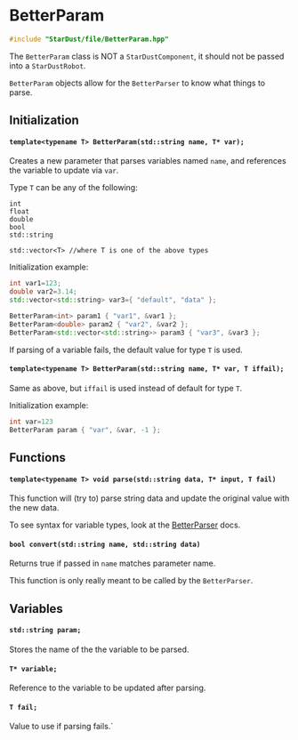 # BetterParam

```cpp
#include "StarDust/file/BetterParam.hpp"
```

The `BetterParam` class is NOT a `StarDustComponent`, it should not be passed into a `StarDustRobot`.

`BetterParam` objects allow for the `BetterParser` to know what things to parse.

## Initialization

#### `template<typename T> BetterParam(std::string name, T* var);`

Creates a new parameter that parses variables named `name`, and references the variable to update via `var`.

Type `T` can be any of the following:

```
int
float
double
bool
std::string

std::vector<T> //where T is one of the above types
```

Initialization example:

```cpp
int var1=123;
double var2=3.14;
std::vector<std::string> var3={ "default", "data" };

BetterParam<int> param1 { "var1", &var1 };
BetterParam<double> param2 { "var2", &var2 };
BetterParam<std::vector<std::string>> param3 { "var3", &var3 };
```

If parsing of a variable fails, the default value for type `T` is used.

#### `template<typename T> BetterParam(std::string name, T* var, T iffail);`

Same as above, but `iffail` is used instead of default for type `T`.

Initialization example:

```cpp
int var=123
BetterParam param { "var", &var, -1 };
```

## Functions

#### `template<typename T> void parse(std::string data, T* input, T fail)`

This function will (try to) parse string data and update the original value with the new data.

To see syntax for variable types, look at the [BetterParser](/docs/file/BetterParser.md) docs.

#### `bool convert(std::string name, std::string data)`

Returns true if passed in `name` matches parameter name.

This function is only really meant to be called by the `BetterParser`.

## Variables

#### `std::string param;`

Stores the name of the the variable to be parsed.

#### `T* variable;`

Reference to the variable to be updated after parsing.

#### `T fail;`

Value to use if parsing fails.`